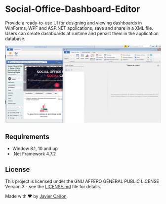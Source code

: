 ﻿# Social-Office-Dashboard-Editor

Provide a ready-to-use UI for designing and viewing dashboards in WinForms, WPF and ASP.NET applications, save and share in a XML file. Users can create dashboards at runtime and persist them in the application database.

![](docs/img/social-office-dashboard-editor-1.png)

## Requirements

- Window 8.1, 10 and up
- .Net Framework 4.7.2

## License

This project is licensed under the GNU AFFERO GENERAL PUBLIC LICENSE Version 3 - see the [LICENSE.md](/LICENSE.md) file for details.

Made with ❤️ by [Javier Cañon](https://www.javiercanon.com).